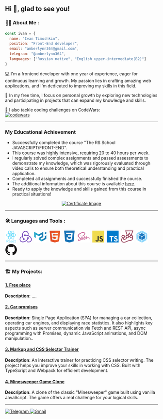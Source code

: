 ## Hi 👋, glad to see you!

### :man_technologist: About Me :
``` javascript
const ivan = {
  name: "Ivan Timoshkin",
  position: "Front-End developer",
  email: "amberlynn364@gmail.com",
  telegram: "@amberlynn364",
  languages: ["Russian native", "English upper-intermediate(B2)"]
}
```

:computer: I'm a frontend developer with one year of experience, eager for continuous learning and growth. My passion lies in crafting amazing web applications, and I'm dedicated to improving my skills in this field.

:book: In my free time, I focus on personal growth by exploring new technologies and participating in projects that can expand my knowledge and skills.

:rocket: I also tackle coding challenges on CodeWars: <br>
[![codewars](https://www.codewars.com/users/amberlynn364/badges/large)](https://www.codewars.com/users/amberlynn364)

---

### My Educational Achievement

- Successfully completed the course "The RS School JAVASCRIPT/FRONT-END".
- This course was highly intensive, requiring 20 to 40 hours per week.
- I regularly solved complex assignments and passed assessments to demonstrate my knowledge, which was rigorously evaluated through video calls to ensure both theoretical understanding and practical application.
- Completed all assignments and successfully finished the course.
- The additional information about this course is available <a href="https://rs.school/js/" target="_blank">here</a>.
- Ready to apply the knowledge and skills gained from this course in practical situations!

<div align="center">
  <a href="https://imageup.ru/img35/4564262/certificate.jpg">
    <img src="https://imageup.ru/img35/4564262/certificate.jpg" alt="Certificate Image" />
  </a>
</div>

---

### :hammer_and_wrench: Languages and Tools :
<div>
  <img src="https://raw.githubusercontent.com/devicons/devicon/55609aa5bd817ff167afce0d965585c92040787a/icons/react/react-original-wordmark.svg" title="React" alt="React" width="40" height="40"/>&nbsp;
  <img src="https://raw.githubusercontent.com/devicons/devicon/master/icons/redux/redux-original.svg" title="Redux" alt="Redux " width="40" height="40"/>&nbsp;
  <img src="https://raw.githubusercontent.com/devicons/devicon/master/icons/materialui/materialui-original.svg" title="Material UI" alt="Material UI" width="40" height="40"/>&nbsp;
  <img src="https://raw.githubusercontent.com/devicons/devicon/master/icons/html5/html5-original.svg" title="HTML5" alt="HTML" width="40" height="40"/>&nbsp;
  <img src="https://raw.githubusercontent.com/devicons/devicon/master/icons/css3/css3-plain.svg"  title="CSS3" alt="CSS" width="40" height="40"/>&nbsp;
  <img src="https://raw.githubusercontent.com/devicons/devicon/55609aa5bd817ff167afce0d965585c92040787a/icons/sass/sass-original.svg"  title="CSS3" alt="SCSS" width="40" height="40"/>&nbsp;
  <img src="https://raw.githubusercontent.com/devicons/devicon/master/icons/javascript/javascript-original.svg" title="JavaScript" alt="JavaScript" width="40" height="40"/>&nbsp;
  <img src="https://raw.githubusercontent.com/devicons/devicon/master/icons/typescript/typescript-original.svg" title="TypeScript" alt="TypeScript" width="40" height="40"/>&nbsp;
  <img src="https://raw.githubusercontent.com/devicons/devicon/master/icons/jest/jest-plain.svg" title="Jest"  alt="Jest" width="40" height="40"/>&nbsp;
  <img src="https://raw.githubusercontent.com/devicons/devicon/master/icons/webpack/webpack-original.svg" title="Webpack"  alt="Webpack" width="40" height="40"/>&nbsp;
  <img src="https://raw.githubusercontent.com/devicons/devicon/master/icons/github/github-original.svg" title="Git" **alt="Git" width="40" height="40"/>
</div>

---

### 🏗️ My Projects:

#### [1. Free place](https://github.com/amberlynn364/CSS-selectors-game)

**Description:** ....

#### [2. Car promises](https://github.com/amberlynn364/car-promises)

**Description:** Single Page Application (SPA) for managing a car collection, operating car engines, and displaying race statistics. It also highlights key aspects such as server communication via Fetch and REST API, async programming with Promises, dynamic JavaScript animations, and DOM manipulation..

#### [3. Markup and CSS Selector Trainer](https://github.com/amberlynn364/CSS-selectors-game)

**Description:** An interactive trainer for practicing CSS selector writing. The project helps you improve your skills in working with CSS. Built with TypeScript and Webpack for efficient development.

#### [4. Minesweeper Game Clone](https://github.com/amberlynn364/Minesweeper)

**Description:** A clone of the classic "Minesweeper" game built using vanilla JavaScript. The game offers a real challenge for your logical skills.

---

<div id="badges">
  <a href="https://t.me/amberlynn364" target="_blank"">
    <img src="https://img.shields.io/badge/Telegram-2CA5E0?style=for-the-badge&logo=telegram&logoColor=white" alt="Telegram">
  </a>
  <a href="mailto:amberlynn364@gmail.com" target="_blank">
    <img src="https://img.shields.io/badge/Gmail-D14836?style=for-the-badge&logo=gmail&logoColor=white" alt="Gmail">
  </a>
</div>
